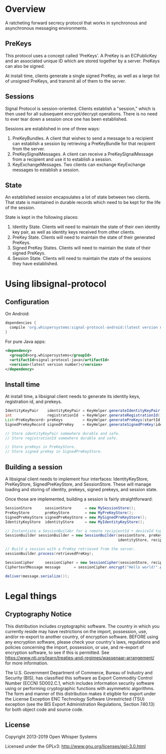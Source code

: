 # Overview

A ratcheting forward secrecy protocol that works in synchronous and asynchronous messaging environments.

## PreKeys

This protocol uses a concept called 'PreKeys'.  A PreKey is an ECPublicKey and an associated unique 
ID which are stored together by a server.  PreKeys can also be signed.

At install time, clients generate a single signed PreKey, as well as a large list of unsigned
PreKeys, and transmit all of them to the server.

## Sessions

Signal Protocol is session-oriented.  Clients establish a "session," which is then used for
all subsequent encrypt/decrypt operations.  There is no need to ever tear down a session once one
has been established.

Sessions are established in one of three ways:

1. PreKeyBundles. A client that wishes to send a message to a recipient can establish a session by
   retrieving a PreKeyBundle for that recipient from the server.
1. PreKeySignalMessages.  A client can receive a PreKeySignalMessage from a recipient and use it
   to establish a session.
1. KeyExchangeMessages.  Two clients can exchange KeyExchange messages to establish a session.

## State

An established session encapsulates a lot of state between two clients.  That state is maintained
in durable records which need to be kept for the life of the session.

State is kept in the following places:

1. Identity State.  Clients will need to maintain the state of their own identity key pair, as well
   as identity keys received from other clients.
1. PreKey State. Clients will need to maintain the state of their generated PreKeys.
1. Signed PreKey States. Clients will need to maintain the state of their signed PreKeys.
1. Session State.  Clients will need to maintain the state of the sessions they have established.

# Using libsignal-protocol

## Configuration

On Android:

```groovy
dependencies {
  compile 'org.whispersystems:signal-protocol-android:(latest version number)'
}
```

For pure Java apps:

```xml
<dependency>
  <groupId>org.whispersystems</groupId>
  <artifactId>signal-protocol-java</artifactId>
  <version>(latest version number)</version>
</dependency>
```

## Install time

At install time, a libsignal client needs to generate its identity keys, registration id, and
prekeys.

 ```java
 IdentityKeyPair    identityKeyPair = KeyHelper.generateIdentityKeyPair();
 int                registrationId  = KeyHelper.generateRegistrationId();
 List<PreKeyRecord> preKeys         = KeyHelper.generatePreKeys(startId, 100);
 SignedPreKeyRecord signedPreKey    = KeyHelper.generateSignedPreKey(identityKeyPair, 5);

 // Store identityKeyPair somewhere durable and safe.
 // Store registrationId somewhere durable and safe.

 // Store preKeys in PreKeyStore.
 // Store signed prekey in SignedPreKeyStore.
 ```
    
## Building a session

A libsignal client needs to implement four interfaces: IdentityKeyStore, PreKeyStore,
SignedPreKeyStore, and SessionStore.  These will manage loading and storing of identity, 
prekeys, signed prekeys, and session state.

Once those are implemented, building a session is fairly straightforward:

 ```java
 SessionStore      sessionStore      = new MySessionStore();
 PreKeyStore       preKeyStore       = new MyPreKeyStore();
 SignedPreKeyStore signedPreKeyStore = new MySignedPreKeyStore();
 IdentityKeyStore  identityStore     = new MyIdentityKeyStore();

 // Instantiate a SessionBuilder for a remote recipientId + deviceId tuple.
 SessionBuilder sessionBuilder = new SessionBuilder(sessionStore, preKeyStore, signedPreKeyStore,
                                                    identityStore, recipientId, deviceId);

 // Build a session with a PreKey retrieved from the server.
 sessionBuilder.process(retrievedPreKey);

 SessionCipher     sessionCipher = new SessionCipher(sessionStore, recipientId, deviceId);
 CiphertextMessage message      = sessionCipher.encrypt("Hello world!".getBytes("UTF-8"));

 deliver(message.serialize());
 ```
    
# Legal things
## Cryptography Notice

This distribution includes cryptographic software. The country in which you currently reside may have restrictions on the import, possession, use, and/or re-export to another country, of encryption software.
BEFORE using any encryption software, please check your country's laws, regulations and policies concerning the import, possession, or use, and re-export of encryption software, to see if this is permitted.
See <https://www.nti.org/learn/treaties-and-regimes/wassenaar-arrangement/> for more information.

The U.S. Government Department of Commerce, Bureau of Industry and Security (BIS), has classified this software as Export Commodity Control Number (ECCN) 5D002.C.1, which includes information security software using or performing cryptographic functions with asymmetric algorithms.
The form and manner of this distribution makes it eligible for export under the License Exception ENC Technology Software Unrestricted (TSU) exception (see the BIS Export Administration Regulations, Section 740.13) for both object code and source code.

## License

Copyright 2013-2019 Open Whisper Systems

Licensed under the GPLv3: http://www.gnu.org/licenses/gpl-3.0.html

